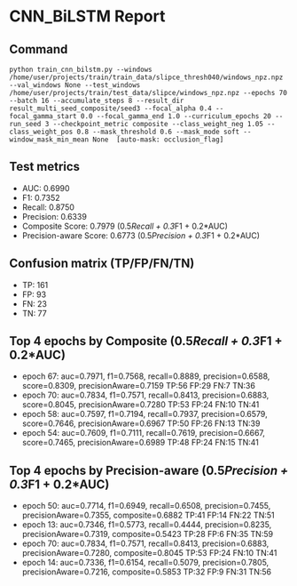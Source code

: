 # CNN_BiLSTM Report

## Command
```
python train_cnn_bilstm.py --windows /home/user/projects/train/train_data/slipce_thresh040/windows_npz.npz --val_windows None --test_windows /home/user/projects/train/test_data/slipce/windows_npz.npz --epochs 70 --batch 16 --accumulate_steps 8 --result_dir result_multi_seed_composite/seed3 --focal_alpha 0.4 --focal_gamma_start 0.0 --focal_gamma_end 1.0 --curriculum_epochs 20 --run_seed 3 --checkpoint_metric composite --class_weight_neg 1.05 --class_weight_pos 0.8 --mask_threshold 0.6 --mask_mode soft --window_mask_min_mean None  [auto-mask: occlusion_flag]
```

## Test metrics
- AUC: 0.6990
- F1: 0.7352
- Recall: 0.8750
- Precision: 0.6339
- Composite Score: 0.7979 (0.5*Recall + 0.3*F1 + 0.2*AUC)
- Precision-aware Score: 0.6773 (0.5*Precision + 0.3*F1 + 0.2*AUC)
## Confusion matrix (TP/FP/FN/TN)
- TP: 161
- FP: 93
- FN: 23
- TN: 77

## Top 4 epochs by Composite (0.5*Recall + 0.3*F1 + 0.2*AUC)
- epoch 67: auc=0.7971, f1=0.7568, recall=0.8889, precision=0.6588, score=0.8309, precisionAware=0.7159  TP:56 FP:29 FN:7 TN:36
- epoch 70: auc=0.7834, f1=0.7571, recall=0.8413, precision=0.6883, score=0.8045, precisionAware=0.7280  TP:53 FP:24 FN:10 TN:41
- epoch 58: auc=0.7597, f1=0.7194, recall=0.7937, precision=0.6579, score=0.7646, precisionAware=0.6967  TP:50 FP:26 FN:13 TN:39
- epoch 54: auc=0.7609, f1=0.7111, recall=0.7619, precision=0.6667, score=0.7465, precisionAware=0.6989  TP:48 FP:24 FN:15 TN:41

## Top 4 epochs by Precision-aware (0.5*Precision + 0.3*F1 + 0.2*AUC)
- epoch 50: auc=0.7714, f1=0.6949, recall=0.6508, precision=0.7455, precisionAware=0.7355, composite=0.6882  TP:41 FP:14 FN:22 TN:51
- epoch 13: auc=0.7346, f1=0.5773, recall=0.4444, precision=0.8235, precisionAware=0.7319, composite=0.5423  TP:28 FP:6 FN:35 TN:59
- epoch 70: auc=0.7834, f1=0.7571, recall=0.8413, precision=0.6883, precisionAware=0.7280, composite=0.8045  TP:53 FP:24 FN:10 TN:41
- epoch 14: auc=0.7336, f1=0.6154, recall=0.5079, precision=0.7805, precisionAware=0.7216, composite=0.5853  TP:32 FP:9 FN:31 TN:56
